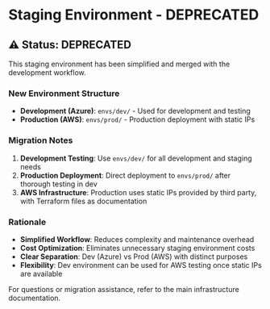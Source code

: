 # Staging Environment - DEPRECATED

## ⚠️ Status: DEPRECATED

This staging environment has been simplified and merged with the development workflow.

### New Environment Structure

- **Development (Azure)**: `envs/dev/` - Used for development and testing
- **Production (AWS)**: `envs/prod/` - Production deployment with static IPs

### Migration Notes

1. **Development Testing**: Use `envs/dev/` for all development and staging needs
2. **Production Deployment**: Direct deployment to `envs/prod/` after thorough testing in dev
3. **AWS Infrastructure**: Production uses static IPs provided by third party, with Terraform files as documentation

### Rationale

- **Simplified Workflow**: Reduces complexity and maintenance overhead
- **Cost Optimization**: Eliminates unnecessary staging environment costs
- **Clear Separation**: Dev (Azure) vs Prod (AWS) with distinct purposes
- **Flexibility**: Dev environment can be used for AWS testing once static IPs are available

For questions or migration assistance, refer to the main infrastructure documentation.